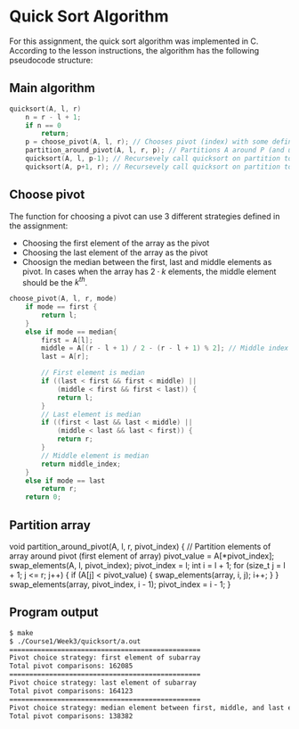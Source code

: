 # Quick Sort Algorithm

For this assignment, the quick sort algorithm was implemented in C. According to the lesson instructions, the algorithm has the following pseudocode structure:

## Main algorithm

```c
quicksort(A, l, r)
    n = r - l + 1;
    if n == 0
        return;
    p = choose_pivot(A, l, r); // Chooses pivot (index) with some defined strategy
    partition_around_pivot(A, l, r, p); // Partitions A around P (and updates p)
    quicksort(A, l, p-1); // Recursevely call quicksort on partition to the left of the pivot
    quicksort(A, p+1, r); // Recursevely call quicksort on partition to the right of the pivot 
```

## Choose pivot

The function for choosing a pivot can use 3 different strategies defined in the assignment:

- Choosing the first element of the array as the pivot
- Choosing the last element of the array as the pivot
- Choosign the median between the first, last and middle elements as pivot. In cases when the array has $2\cdot k$ elements, the middle element should be the $k^{th}$.

```c
choose_pivot(A, l, r, mode)
    if mode == first {
        return l;
    }
    else if mode == median{
        first = A[l];
        middle = A[(r - l + 1) / 2 - (r - l + 1) % 2]; // Middle index calculation equivalent to floor((r-l+1)/2)
        last = A[r];

        // First element is median
        if ((last < first && first < middle) ||
            (middle < first && first < last)) {
            return l;
        }
        // Last element is median
        if ((first < last && last < middle) ||
            (middle < last && last < first)) {
            return r;
        }
        // Middle element is median
        return middle_index;
    }
    else if mode == last
        return r;
    return 0;
```

## Partition array

void partition_around_pivot(A, l, r, pivot_index) {
    // Partition elements of array around pivot (first element of array)
    pivot_value = A[*pivot_index];
    swap_elements(A, l, pivot_index);
    pivot_index = l;
    int i = l + 1;
    for (size_t j = l + 1; j <= r; j++) {
        if (A[j] < pivot_value) {
            swap_elements(array, i, j);
            i++;
        }
    }
    swap_elements(array, pivot_index, i - 1);
    pivot_index = i - 1;
}



<!-- gh-action-output -->
## Program output
```bash
$ make
$ ./Course1/Week3/quicksort/a.out 
================================================
Pivot choice strategy: first element of subarray
Total pivot comparisons: 162085
================================================
Pivot choice strategy: last element of subarray
Total pivot comparisons: 164123
================================================
Pivot choice strategy: median element between first, middle, and last elements of subarray
Total pivot comparisons: 138382
```
<!-- gh-action-output end -->
